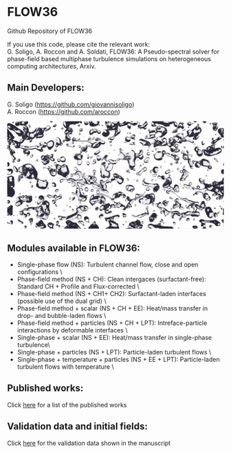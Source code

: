 # FLOW36
Github Repository of FLOW36 

If you use this code, please cite the relevant work: \
G. Soligo, A. Roccon and A. Soldati, FLOW36: A Pseudo-spectral solver for phase-field based multiphase turbulence simulations on heterogeneous computing architectures, Arxiv.

## Main Developers:
G. Soligo (https://github.com/giovannisoligo) \
A. Roccon (https://github.com/aroccon)

![](flow36_handbook/cop.jpeg)



## Modules available in FLOW36:
 - Single-phase flow (NS): Turbulent channel flow, close and open configurations \
 - Phase-field method (NS + CH): Clean intergaces (surfactant-free): Standard CH + Profile and Flux-corrected \
 - Phase-field method (NS + CH1+ CH2): Surfactant-laden interfaces (possible use of the dual grid) \
 - Phase-field method + scalar (NS + CH + EE): Heat/mass transfer in drop- and bubble-laden flows \
 - Phase-field method + particles (NS + CH + LPT): Intreface-particle interactions by deformable interfaces \
 - Single-phase + scalar (NS + EE): Heat/mass transfer in single-phase turbulence\
 - Single-phase + particles (NS + LPT): Particle-laden turbulent flows \
 - Single-phase + temperature + particles (NS + EE + LPT): Particle-laden turbulent flows with temperature \


## Published works:
Click [here](http://calliope.dem.uniud.it) for a list of the published works

## Validation data and initial fields:
Click [here](https://figshare.com/account/items/26232683/edit) for the validation data shown in the manuscript
